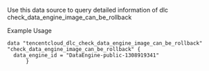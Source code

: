 Use this data source to query detailed information of dlc check_data_engine_image_can_be_rollback

Example Usage

```hcl
data "tencentcloud_dlc_check_data_engine_image_can_be_rollback" "check_data_engine_image_can_be_rollback" {
  data_engine_id = "DataEngine-public-1308919341"
      }
```